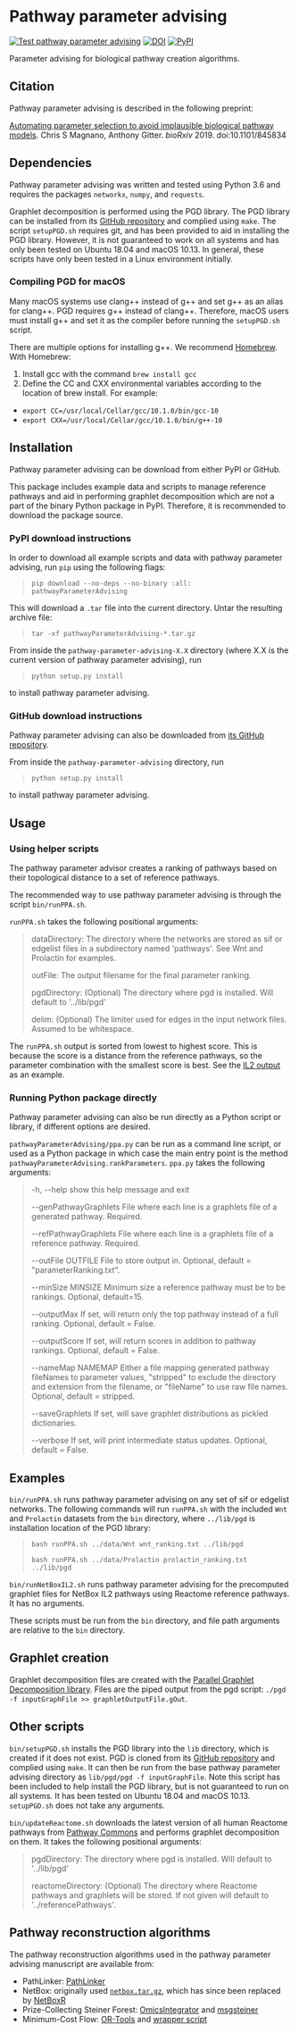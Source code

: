 # Pathway parameter advising
[![Test pathway parameter advising](https://github.com/gitter-lab/pathway-parameter-advising/actions/workflows/test.yml/badge.svg)](https://github.com/gitter-lab/pathway-parameter-advising/actions/workflows/test.yml)
[![DOI](https://zenodo.org/badge/DOI/10.5281/zenodo.3985899.svg)](https://doi.org/10.5281/zenodo.3985899)
[![PyPI](https://img.shields.io/pypi/v/pathwayParameterAdvising.svg?logo=PyPI)](https://pypi.org/project/pathwayParameterAdvising/)

Parameter advising for biological pathway creation algorithms.

## Citation

Pathway parameter advising is described in the following preprint:

[Automating parameter selection to avoid implausible biological pathway models](https://doi.org/10.1101/845834).
Chris S Magnano, Anthony Gitter.
*bioRxiv* 2019. doi:10.1101/845834

## Dependencies

Pathway parameter advising was written and tested using Python 3.6 and requires the packages `networkx`, `numpy`, and `requests`.

Graphlet decomposition is performed using the PGD library.
The PGD library can be installed from its [GitHub repository](https://github.com/nkahmed/pgd) and complied using `make`.
The script `setupPGD.sh` requires git, and has been provided to aid in installing the PGD library.
However, it is not guaranteed to work on all systems and has only been tested on Ubuntu 18.04 and macOS 10.13.
In general, these scripts have only been tested in a Linux environment initially.

### Compiling PGD for macOS
Many macOS systems use clang++ instead of g++ and set g++ as an alias for clang++.
PGD requires g++ instead of clang++.
Therefore, macOS users must install g++ and set it as the compiler before running the `setupPGD.sh` script.

There are multiple options for installing g++.
We recommend [Homebrew](https://brew.sh/).
With Homebrew:

1. Install gcc with the command `brew install gcc`
2. Define the CC and CXX environmental variables according to the location of brew install. For example:
- `export CC=/usr/local/Cellar/gcc/10.1.0/bin/gcc-10`
- `export CXX=/usr/local/Cellar/gcc/10.1.0/bin/g++-10`

## Installation
Pathway parameter advising can be download from either PyPI or GitHub.

This package includes example data and scripts to manage reference pathways and aid in performing graphlet decomposition which are not a part of the binary Python package in PyPI.
Therefore, it is recommended to download the package source.

### PyPI download instructions
In order to download all example scripts and data with pathway parameter advising, run `pip` using the following flags:
> `pip download --no-deps --no-binary :all: pathwayParameterAdvising`

This will download a `.tar` file into the current directory. 
Untar the resulting archive file: 
> `tar -xf pathwayParameterAdvising-*.tar.gz`

From inside the `pathway-parameter-advising-X.X` directory (where X.X is the current version of pathway parameter advising), run
> `python setup.py install`

to install pathway parameter advising. 

### GitHub download instructions

Pathway parameter advising can also be downloaded from [its GitHub repository](https://github.com/gitter-lab/pathway-parameter-advising/). 

From inside the `pathway-parameter-advising` directory, run
> `python setup.py install`

to install pathway parameter advising. 

## Usage

### Using helper scripts 

The pathway parameter advisor creates a ranking of pathways based on their
topological distance to a set of reference pathways. 

The recommended way to use pathway parameter advising is through the script `bin/runPPA.sh`. 

`runPPA.sh` takes the following positional arguments:
>  dataDirectory: The directory where the networks are stored as sif or edgelist files in a subdirectory named 'pathways'. See Wnt and Prolactin for examples.
>
>  outFile:       The output filename for the final parameter ranking.
>
>  pgdDirectory:  (Optional) The directory where pgd is installed. Will default to '../lib/pgd'
>
>  delim:         (Optional) The limiter used for edges in the input network files. Assumed to be whitespace.

The `runPPA.sh` output is sorted from lowest to highest score.
This is because the score is a distance from the reference pathways, so the parameter combination with the smallest score is best.
See the [IL2 output](tests/reference/il2_ranking.txt) as an example.

### Running Python package directly

Pathway parameter advising can also be run directly as a Python script or library, if different options are desired.

`pathwayParameterAdvising/ppa.py` can be run as a command line script, or used as a Python package in which case the main entry point is the method `pathwayParameterAdvising.rankParameters`.
`ppa.py` takes the following arguments:
>  -h, --help            show this help message and exit
>
>  --genPathwayGraphlets File where each line is a graphlets file of a generated pathway. Required.
>
>  --refPathwayGraphlets File where each line is a graphlets file of a reference pathway. Required.
>
>  --outFile OUTFILE     File to store output in. Optional, default = "parameterRanking.txt".
>
>  --minSize MINSIZE     Minimum size a reference pathway must be to be rankings. Optional, default=15.
>
>  --outputMax           If set, will return only the top pathway instead of a full ranking. Optional, default = False.
>
>  --outputScore         If set, will return scores in addition to pathway rankings. Optional, default = False.
>
>  --nameMap NAMEMAP     Either a file mapping generated pathway fileNames to parameter values, "stripped" to exclude the directory and extension from the filename, or "fileName" to use raw file names. Optional, default = stripped.
>
>  --saveGraphlets       If set, will save graphlet distributions as pickled dictionaries.
>
>  --verbose             If set, will print intermediate status updates. Optional, default = False.

## Examples

`bin/runPPA.sh` runs pathway parameter advising on any set of sif or edgelist networks.
The following commands will run `runPPA.sh` with the included `Wnt` and `Prolactin` datasets from the `bin` directory, where `../lib/pgd` is installation location of the PGD library:

> `bash runPPA.sh ../data/Wnt wnt_ranking.txt ../lib/pgd`
>
> `bash runPPA.sh ../data/Prolactin prolactin_ranking.txt ../lib/pgd`

`bin/runNetBoxIL2.sh` runs pathway parameter advising for the precomputed graphlet files for NetBox IL2 pathways using Reactome reference pathways.
It has no arguments. 

These scripts must be run from the `bin` directory, and file path arguments are relative to the `bin` directory.


## Graphlet creation
Graphlet decomposition files are created with the [Parallel Graphlet Decomposition library](http://nesreenahmed.com/graphlets/).
Files are the piped output from the pgd script: `./pgd -f inputGraphFile >> graphletOutputFile.gOut`.

## Other scripts
`bin/setupPGD.sh` installs the PGD library into the `lib` directory, which is created if it does not exist.
PGD is cloned from its [GitHub repository](https://github.com/nkahmed/pgd) and complied using `make`.
It can then be run from the base pathway parameter advising directory as `lib/pgd/pgd -f inputGraphFile`.
Note this script has been included to help install the PGD library, but is not guaranteed to run on all systems.
It has been tested on Ubuntu 18.04 and macOS 10.13.
`setupPGD.sh` does not take any arguments.

`bin/updateReactome.sh` downloads the latest version of all human Reactome pathways from [Pathway Commons](https://www.pathwaycommons.org/) and performs graphlet decomposition on them. 
It takes the following positional arguments:
>   pgdDirectory:      The directory where pgd is installed. Will default to '../lib/pgd'
>
>   reactomeDirectory: (Optional) The directory where Reactome pathways and graphlets will be stored. If not given will default to '../referencePathways'.

## Pathway reconstruction algorithms
The pathway reconstruction algorithms used in the pathway parameter advising manuscript are available from:
- PathLinker: [PathLinker](https://github.com/Murali-group/PathLinker)
- NetBox: originally used [`netbox.tar.gz`](http://cbio.mskcc.org/wp-content/uploads/2012/10/netbox.tar.gz), which has since been replaced by [NetBoxR](https://www.bioconductor.org/packages/release/bioc/html/netboxr.html)
- Prize-Collecting Steiner Forest: [OmicsIntegrator](https://github.com/fraenkel-lab/OmicsIntegrator/) and [msgsteiner](https://staff.polito.it/alfredo.braunstein/code/2010/08/19/msgsteiner.html)
- Minimum-Cost Flow: [OR-Tools](https://developers.google.com/optimization/install) and [wrapper script](https://github.com/gitter-lab/pathway-parameter-advising/tree/min-cost-flow)
